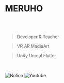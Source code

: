 # MERUHO

<br>
<br>

> Developer & Teacher

> VR AR MediaArt

> Unity Unreal Flutter

<br>
<br>

<img alt="Notion" src ="https://img.shields.io/badge/Notion-000000.svg?&style=for-the-badge&logo=Notion&logoColor=white"/>

<img alt="Youtube" src ="https://img.shields.io/badge/Youtube-FF0000.svg?&style=for-the-badge&logo=Youtube&logoColor=white"/>
